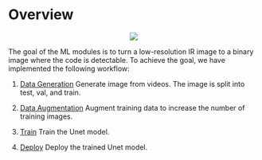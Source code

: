 # Overview

<p align="center">
    <img  src="https://github.com/HCIELab/InfraTags/blob/main/public/readme_img/workflow.png">
</p>

The goal of the ML modules is to turn a low-resolution IR image to a binary image where the code is detectable. To achieve the goal, we have implemented the following workflow:

1. [Data Generation](https://github.com/dogadogan/InfraredTags/blob/main/ml_tutorial/data_generation.md)
    Generate image from videos. The image is split into test, val, and train.

2. [Data Augmentation](https://github.com/dogadogan/InfraredTags/blob/main/ml_tutorial/data_augmentation.md)
    Augment training data to increase the number of training images.

3. [Train](https://github.com/dogadogan/InfraredTags/blob/main/ml_tutorial/train.md)
    Train the Unet model.

4. [Deploy](https://github.com/dogadogan/InfraredTags/blob/main/ml_tutorial/deploy.md)
    Deploy the trained Unet model.



